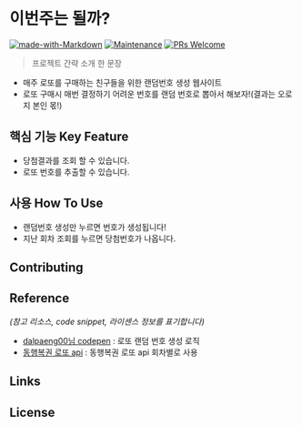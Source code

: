 <!-- <img src="https://user-images.githubusercontent.com/17819874/79853717-5db2f900-8403-11ea-99ba-ed0bb3cdb9ef.png" height="100"/> -->

# 이번주는 될까?

[![made-with-Markdown](https://img.shields.io/badge/Made%20with-Markdown-1f425f.svg)](http://commonmark.org)
[![Maintenance](https://img.shields.io/badge/Maintained%3F-yes-green.svg)](https://github.com/ohahohah/readme-template/graphs/commit-activity)
[![PRs Welcome](https://img.shields.io/badge/PRs-welcome-brightgreen.svg?style=flat-square)](http://makeapullrequest.com)

> 프로젝트 간략 소개 한 문장

- 매주 로또를 구매하는 친구들을 위한 랜덤번호 생성 웹사이트
- 로또 구매시 매번 결정하기 어려운 번호를 랜덤 번호로 뽑아서 해보자!(결과는 오로지 본인 몫!)

## 핵심 기능 Key Feature

- 당첨결과를 조회 할 수 있습니다.
- 로또 번호를 추출할 수 있습니다.

## 사용 How To Use

- 랜덤번호 생성만 누르면 번호가 생성됩니다!
- 지난 회차 조회를 누르면 당첨번호가 나옵니다.

## Contributing

<!-- *(프로젝트 기여자가 있을 경우 적습니다)*
- Thanks to @기여자이름 -->

## Reference

_(참고 리소스, code snippet, 라이센스 정보를 표기합니다)_

- [dalpaeng00님 codepen](https://codepen.io/dalpaeng00/pen/dyGPezx) : 로또 랜덤 번호 생성 로직
- [동행복권 로또 api](https://www.dhlottery.co.kr/common.do?method=getLottoNumber&drwNo=950) : 동행복권 로또 api 회차별로 사용

## Links

<!-- *(사람이 읽기 쉽게 요약된 링크 정보를 추가합니다. 현재 리포지토리의 정보를 적습니다)*
- Project homepage: (예시) https://yourname.github.io/github-tutorial/
- Repository: (예시) https://github.com/ohahohah/github-tutorial
- 관련 프로젝트
  - 프로젝트 이름 : (예시) https://github.com/ohahohah/readme-template
  - 프로젝트 이름: (예시) https://github.com/someones/awesome-project/ -->

## License

<!-- *(공동작업자가 있을 경우 모두 적어줍니다)*
이름1 – [이메일 주소1](mailto:이메일주소@example.com)
이름2 - [이메일 주소2](mailto:이메일주소@example.com)

XYZ license를 준수합니다. ``LICENSE``에서 자세한 정보를 확인할 수 있습니다.
(예시) [https://github.com/yourname/github-link/LICENSE.md](https://github.com/ohahohah/) -->
